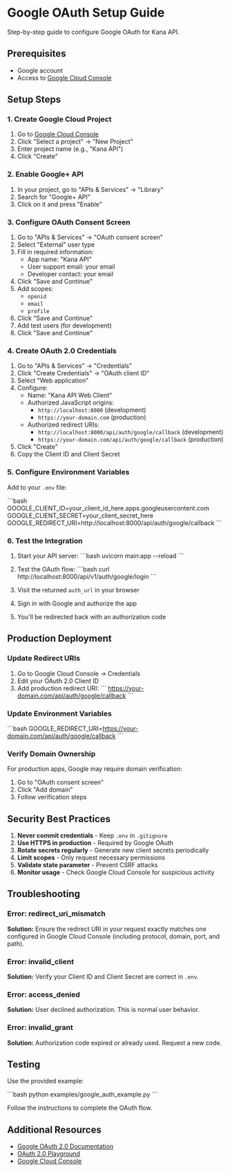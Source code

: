 # Google OAuth Setup Guide

Step-by-step guide to configure Google OAuth for Kana API.

## Prerequisites

- Google account
- Access to [Google Cloud Console](https://console.cloud.google.com/)

## Setup Steps

### 1. Create Google Cloud Project

1. Go to [Google Cloud Console](https://console.cloud.google.com/)
2. Click "Select a project" → "New Project"
3. Enter project name (e.g., "Kana API")
4. Click "Create"

### 2. Enable Google+ API

1. In your project, go to "APIs & Services" → "Library"
2. Search for "Google+ API"
3. Click on it and press "Enable"

### 3. Configure OAuth Consent Screen

1. Go to "APIs & Services" → "OAuth consent screen"
2. Select "External" user type
3. Fill in required information:
   - App name: "Kana API"
   - User support email: your email
   - Developer contact: your email
4. Click "Save and Continue"
5. Add scopes:
   - `openid`
   - `email`
   - `profile`
6. Click "Save and Continue"
7. Add test users (for development)
8. Click "Save and Continue"

### 4. Create OAuth 2.0 Credentials

1. Go to "APIs & Services" → "Credentials"
2. Click "Create Credentials" → "OAuth client ID"
3. Select "Web application"
4. Configure:
   - Name: "Kana API Web Client"
   - Authorized JavaScript origins:
     - `http://localhost:8000` (development)
     - `https://your-domain.com` (production)
   - Authorized redirect URIs:
     - `http://localhost:8000/api/auth/google/callback` (development)
     - `https://your-domain.com/api/auth/google/callback` (production)
5. Click "Create"
6. Copy the Client ID and Client Secret

### 5. Configure Environment Variables

Add to your `.env` file:

\`\`\`bash
GOOGLE_CLIENT_ID=your_client_id_here.apps.googleusercontent.com
GOOGLE_CLIENT_SECRET=your_client_secret_here
GOOGLE_REDIRECT_URI=http://localhost:8000/api/auth/google/callback
\`\`\`

### 6. Test the Integration

1. Start your API server:
   \`\`\`bash
   uvicorn main:app --reload
   \`\`\`

2. Test the OAuth flow:
   \`\`\`bash
   curl http://localhost:8000/api/v1/auth/google/login
   \`\`\`

3. Visit the returned `auth_url` in your browser

4. Sign in with Google and authorize the app

5. You'll be redirected back with an authorization code

## Production Deployment

### Update Redirect URIs

1. Go to Google Cloud Console → Credentials
2. Edit your OAuth 2.0 Client ID
3. Add production redirect URI:
   \`\`\`
   https://your-domain.com/api/auth/google/callback
   \`\`\`

### Update Environment Variables

\`\`\`bash
GOOGLE_REDIRECT_URI=https://your-domain.com/api/auth/google/callback
\`\`\`

### Verify Domain Ownership

For production apps, Google may require domain verification:

1. Go to "OAuth consent screen"
2. Click "Add domain"
3. Follow verification steps

## Security Best Practices

1. **Never commit credentials** - Keep `.env` in `.gitignore`
2. **Use HTTPS in production** - Required by Google OAuth
3. **Rotate secrets regularly** - Generate new client secrets periodically
4. **Limit scopes** - Only request necessary permissions
5. **Validate state parameter** - Prevent CSRF attacks
6. **Monitor usage** - Check Google Cloud Console for suspicious activity

## Troubleshooting

### Error: redirect_uri_mismatch

**Solution:** Ensure the redirect URI in your request exactly matches one configured in Google Cloud Console (including protocol, domain, port, and path).

### Error: invalid_client

**Solution:** Verify your Client ID and Client Secret are correct in `.env`.

### Error: access_denied

**Solution:** User declined authorization. This is normal user behavior.

### Error: invalid_grant

**Solution:** Authorization code expired or already used. Request a new code.

## Testing

Use the provided example:

\`\`\`bash
python examples/google_auth_example.py
\`\`\`

Follow the instructions to complete the OAuth flow.

## Additional Resources

- [Google OAuth 2.0 Documentation](https://developers.google.com/identity/protocols/oauth2)
- [OAuth 2.0 Playground](https://developers.google.com/oauthplayground/)
- [Google Cloud Console](https://console.cloud.google.com/)
